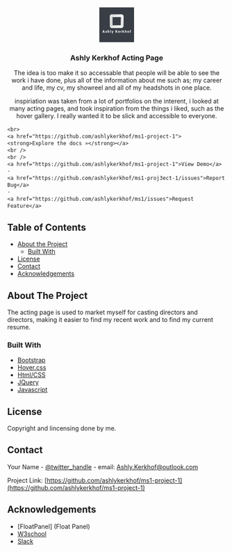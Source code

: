 

<!-- PROJECT LOGO -->
<br />
<p align="center">
  <a href="https://github.com/ashlykerkhof/ms1-project-1">
    <img src="logo.png" alt="Logo" width="80" height="80">
  </a>

  <h3 align="center">Ashly Kerkhof Acting Page</h3>

  <p align="center">
    The idea is too make it so accessable that people will be able to see the work i have done,
    plus all of the information about me such as; my career and life, my cv, my showreel and all of my headshots in one place.</p>
<p align="center">
    inspiriation was taken from a lot of portfolios on the interent, i looked at many acting pages, and took inspiration from the things i liked,
    such as the hover gallery. I really wanted it to be slick and accessible to everyone.
    </p>

    <br>
    <a href="https://github.com/ashlykerkhof/ms1-project-1"><strong>Explore the docs »</strong></a>
    <br />
    <br />
    <a href="https://github.com/ashlykerkhof/ms1-project-1">View Demo</a>
    ·
    <a href="https://github.com/ashlykerkhof/ms1-proj3ect-1/issues">Report Bug</a>
    ·
    <a href="https://github.com/ashlykerkhof/ms1/issues">Request Feature</a>
  </p>
</p>



<!-- TABLE OF CONTENTS -->
## Table of Contents

* [About the Project](#about-the-project)
  * [Built With](#built-with)
* [License](#license)
* [Contact](#contact)
* [Acknowledgements](#acknowledgements)



<!-- ABOUT THE PROJECT -->
## About The Project

The acting page is used to market myself for casting directors and directors, making it easier to find my recent work and to find my current resume.



### Built With

* [Bootstrap](Bootstrap)
* [Hover.css](Hover.css)
* [Html/CSS](Html/Css)
* [JQuery](JQuery)
* [Javascript](Javascript)






<!-- LICENSE -->
## License

Copyright and lincensing done by me. 



<!-- CONTACT -->
## Contact

Your Name - [@twitter_handle](https://twitter.com/Ashlykerkhof) - email: Ashly.Kerkhof@outlook.com

Project Link: [https://github.com/ashlykerkhof/ms1-project-1](https://github.com/ashlykerkhof/ms1-project-1)



<!-- ACKNOWLEDGEMENTS -->
## Acknowledgements

* [FloatPanel] (Float Panel)
* [W3school](W3school)
* [Slack](Slack)

